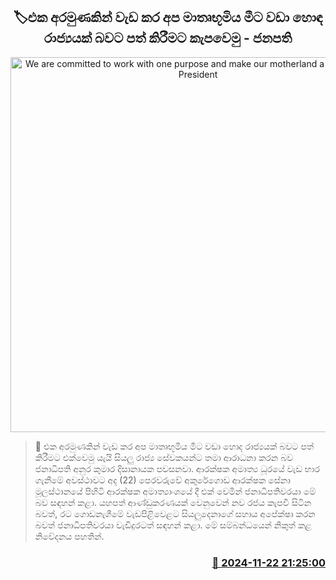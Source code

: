 <p align='center'><b><h2 align='center' title='We are committed to work with one purpose and make our motherland a better state - President'>🏷එක අරමුණකින් වැඩ කර අප මාතෘභූමිය මීට වඩා හොඳ රාජ්‍යයක් බවට පත් කිරීමට කැපවෙමු - ජනපති</h2></b></p>
<p align='center'><img src='https://helakuru.sgp1.cdn.digitaloceanspaces.com/esana/images/lib/anura-president-defence.jpg' width='600' alt='We are committed to work with one purpose and make our motherland a better state - President'></p>

>📝 එක අරමුණකින් වැඩ කර අප මාතෘභූමිය මීට වඩා හොද රාජ්‍යයක් බවට පත් කිරීමට එක්වෙමු යැයි සියලු රාජ්‍ය සේවකයන්ට තමා ආරාධනා කරන බව ජනාධිපති අනුර කුමාර දිසානායක පවසනවා.
ආරක්ෂක අමාත්‍ය ධූරයේ වැඩ භාර ගැනීමේ අවස්ථාවට අද (22) පෙරවරුවේ අකුරේගොඩ ආරක්ෂක සේනා මූලස්ථානයේ පිහිටි ආරක්ෂක අමාත්‍යාංශයේ දී එක් වෙමින් ජනාධිපතිවරයා මේ බව සඳහන් කළා.
යහපත් ආණ්ඩුකරණයක් වෙනුවෙන් නව රජය කැපවී සිටින බවත්, රට ගොඩනැගීමේ වැඩපිළිවෙළට සියලුදෙනාගේ සහාය අපේක්ෂා කරන බවත් ජනාධිපතිවරයා වැඩිදුරටත් සඳහන් කළා.
මේ සම්බන්ධයෙන් නිකුත් කළ නිවේදනය පහතින්. 
 


<h3 align='right'><a href='https://www.helakuru.lk/esana/p/105374/'>📅 2024-11-22 21:25:00</a></h3>
